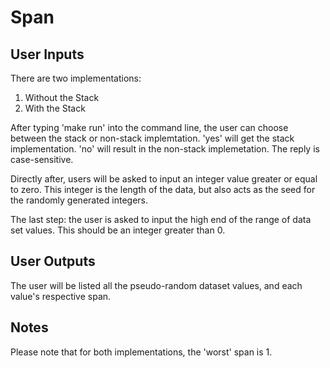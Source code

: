 # Span

## User Inputs
There are two implementations:
1. Without the Stack
2. With the Stack

After typing 'make run' into the command line, the user can choose between the stack or non-stack implemtation. 'yes' will get the stack implementation. 'no' will result in the non-stack implemetation. The reply is case-sensitive.

Directly after, users will be asked to input an integer value greater or equal to zero. This integer is the length of the data, but also acts as the seed for the randomly generated integers.

The last step: the user is asked to input the high end of the range of data set values. This should be an integer greater than 0.

## User Outputs
The user will be listed all the pseudo-random dataset values, and each value's respective span.

## Notes
Please note that for both implementations, the 'worst' span is 1. 
